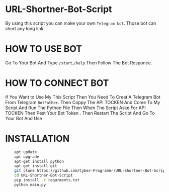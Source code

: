 # URL-Shortner-Bot-Script
By using this script you can make your own `Telegram bot`. Those bot can short any long link.

# HOW TO USE BOT
Go To Your Bot And Type `/start`,`/help` Then Follow The Bot Responce.

# HOW TO CONNECT BOT
If You Want to Use My This Script Then You Need To Creat A Telegram Bot From Telegram `BotFather`. Then Coppy The API TOCKEN And Come To My Script And Run The Python File Then When The Script Aske For  API TOCKEN Then Pest Your Bot Token . Then Restart The Script And Go To Your Bot And Use

# INSTALLATION 
```bash
    apt update
    apt upgrade
    apt-get install python
    apt-get install git
    git clone https://github.com/Cyber-Programer/URL-Shortner-Bot-Script
    cd URL-Shortner-Bot-Script
    pip install -r requrments.txt
    python main.py
```

